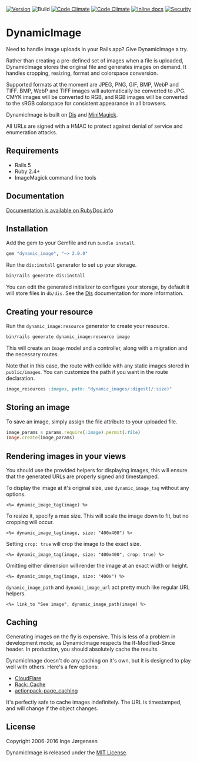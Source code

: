[![Version](https://img.shields.io/gem/v/dynamic_image.svg?style=flat)](https://rubygems.org/gems/dynamic_image)
![Build](https://github.com/elektronaut/dis/workflows/Build/badge.svg)
[![Code Climate](https://codeclimate.com/github/elektronaut/dynamic_image/badges/gpa.svg)](https://codeclimate.com/github/elektronaut/dynamic_image)
[![Code Climate](https://codeclimate.com/github/elektronaut/dynamic_image/badges/coverage.svg)](https://codeclimate.com/github/elektronaut/dynamic_image)
[![Inline docs](http://inch-ci.org/github/elektronaut/dynamic_image.svg)](http://inch-ci.org/github/elektronaut/dynamic_image)
[![Security](https://hakiri.io/github/elektronaut/dynamic_image/master.svg)](https://hakiri.io/github/elektronaut/dynamic_image/master)

# DynamicImage

Need to handle image uploads in your Rails app?
Give DynamicImage a try.

Rather than creating a pre-defined set of images when a file is
uploaded, DynamicImage stores the original file and generates images
on demand. It handles cropping, resizing, format and colorspace
conversion.

Supported formats at the moment are JPEG, PNG, GIF, BMP, WebP and TIFF.
BMP, WebP and TIFF images will automatically be converted to JPG. CMYK
images will be converted to RGB, and RGB images will be converted to the sRGB
colorspace for consistent appearance in all browsers.

DynamicImage is built on [Dis](https://github.com/elektronaut/dis)
and [MiniMagick](https://github.com/minimagick/minimagick).

All URLs are signed with a HMAC to protect against denial of service
and enumeration attacks.

## Requirements

* Rails 5
* Ruby 2.4+
* ImageMagick command line tools

## Documentation

[Documentation is available on RubyDoc.info](http://rdoc.info/gems/dynamic_image)

## Installation

Add the gem to your Gemfile and run `bundle install`.

```ruby
gem "dynamic_image", "~> 2.0.0"
```

Run the `dis:install` generator to set up your storage.

```sh
bin/rails generate dis:install
```

You can edit the generated initializer to configure your storage, by default it
will store files in `db/dis`. See the
[Dis](https://github.com/elektronaut/dis) documentation for more
information.

## Creating your resource

Run the `dynamic_image:resource` generator to create your resource.

```sh
bin/rails generate dynamic_image:resource image
```

This will create an `Image` model and a controller, along with a migration and
the necessary routes.

Note that in this case, the route with collide with any static images stored
in `public/images`. You can customize the path if you want in the route
declaration.

```ruby
image_resources :images, path: "dynamic_images/:digest(/:size)"
```

## Storing an image

To save an image, simply assign the file attribute to your uploaded file.

```ruby
image_params = params.require(:image).permit(:file)
Image.create(image_params)
```

## Rendering images in your views

You should use the provided helpers for displaying images, this will ensure
that the generated URLs are properly signed and timestamped.

To display the image at it's original size, use `dynamic_image_tag` without
any options.

```erb
<%= dynamic_image_tag(image) %>
```

To resize it, specify a max size. This will scale the image down to fit, but
no cropping will occur.

```erb
<%= dynamic_image_tag(image, size: "400x400") %>
```

Setting `crop: true` will crop the image to the exact size.

```erb
<%= dynamic_image_tag(image, size: "400x400", crop: true) %>
```

Omitting either dimension will render the image at an exact width or height.

```erb
<%= dynamic_image_tag(image, size: "400x") %>
```

`dynamic_image_path` and `dynamic_image_url` act pretty much like regular URL
helpers.

```erb
<%= link_to "See image", dynamic_image_path(image) %>
```

## Caching

Generating images on the fly is expensive. This is less of a problem
in development mode, as DynamicImage respects the If-Modified-Since
header. In production, you should absolutely cache the results.

DynamicImage doesn't do any caching on it's own, but it is designed to
play well with others. Here's a few options:

* [CloudFlare](https://www.cloudflare.com)
* [Rack::Cache](http://rtomayko.github.io/rack-cache/)
* [actionpack-page_caching](https://github.com/rails/actionpack-page_caching)

It's perfectly safe to cache images indefinitely. The URL is
timestamped, and will change if the object changes.

## License

Copyright 2006-2016 Inge Jørgensen

DynamicImage is released under the
[MIT License](http://www.opensource.org/licenses/MIT).
